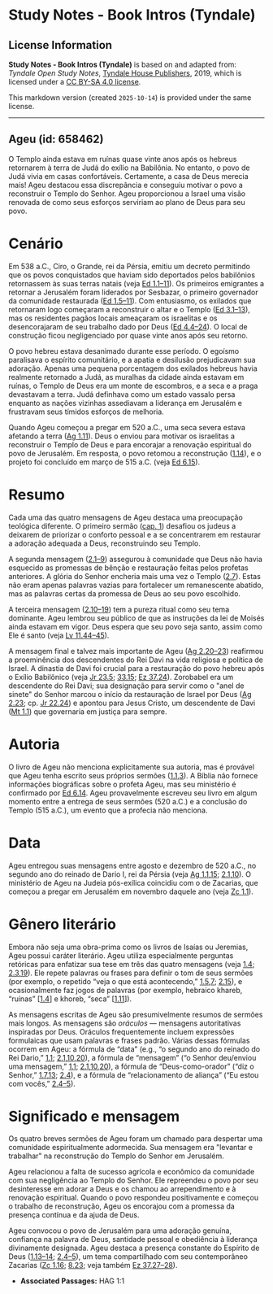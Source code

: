 # Study Notes - Book Intros (Tyndale)

## License Information

**Study Notes - Book Intros (Tyndale)** is based on and adapted from: _Tyndale Open Study Notes_, [Tyndale House Publishers](https://tyndaleopenresources.com/), 2019, which is licensed under a [CC BY-SA 4.0 license](https://creativecommons.org/licenses/by-sa/4.0/legalcode.en).

This markdown version (created `2025-10-14`) is provided under the same license.



--------------------------------

## Ageu (id: 658462)

O Templo ainda estava em ruínas quase vinte anos após os hebreus retornarem à terra de Judá do exílio na Babilônia. No entanto, o povo de Judá vivia em casas confortáveis. Certamente, a casa de Deus merecia mais! Ageu destacou essa discrepância e conseguiu motivar o povo a reconstruir o Templo do Senhor. Ageu proporcionou a Israel uma visão renovada de como seus esforços serviriam ao plano de Deus para seu povo.

Cenário
=======

Em 538 a.C., Ciro, o Grande, rei da Pérsia, emitiu um decreto permitindo que os povos conquistados que haviam sido deportados pelos babilônios retornassem às suas terras natais (veja [Ed 1\.1–11](https://ref.ly/Ezra1:1-Ezra1:11)). Os primeiros emigrantes a retornar a Jerusalém foram liderados por Sesbazar, o primeiro governador da comunidade restaurada ([Ed 1\.5–11](https://ref.ly/Ezra1:5-Ezra1:11)). Com entusiasmo, os exilados que retornaram logo começaram a reconstruir o altar e o Templo ([Ed 3\.1–13](https://ref.ly/Ezra3:1-Ezra3:13)), mas os residentes pagãos locais ameaçaram os israelitas e os desencorajaram de seu trabalho dado por Deus ([Ed 4\.4–24](https://ref.ly/Ezra4:4-Ezra4:24)). O local de construção ficou negligenciado por quase vinte anos após seu retorno.

O povo hebreu estava desanimado durante esse período. O egoísmo paralisava o espírito comunitário, e a apatia e desilusão prejudicavam sua adoração. Apenas uma pequena porcentagem dos exilados hebreus havia realmente retornado a Judá, as muralhas da cidade ainda estavam em ruínas, o Templo de Deus era um monte de escombros, e a seca e a praga devastavam a terra. Judá definhava como um estado vassalo persa enquanto as nações vizinhas assediavam a liderança em Jerusalém e frustravam seus tímidos esforços de melhoria.

Quando Ageu começou a pregar em 520 a.C., uma seca severa estava afetando a terra ([Ag 1\.11](https://ref.ly/Hag1:11)). Deus o enviou para motivar os israelitas a reconstruir o Templo de Deus e para encorajar a renovação espiritual do povo de Jerusalém. Em resposta, o povo retomou a reconstrução ([1\.14](https://ref.ly/Hag1:14)), e o projeto foi concluído em março de 515 a.C. (veja [Ed 6\.15](https://ref.ly/Ezra6:15)).

Resumo
======

Cada uma das quatro mensagens de Ageu destaca uma preocupação teológica diferente. O primeiro sermão ([cap. 1](https://ref.ly/Hag1:1-Hag1:15)) desafiou os judeus a deixarem de priorizar o conforto pessoal e a se concentrarem em restaurar a adoração adequada a Deus, reconstruindo seu Templo.

A segunda mensagem ([2\.1–9](https://ref.ly/Hag2:1-Hag2:9)) assegurou à comunidade que Deus não havia esquecido as promessas de bênção e restauração feitas pelos profetas anteriores. A glória do Senhor encheria mais uma vez o Templo ([2\.7](https://ref.ly/Hag2:7)). Estas não eram apenas palavras vazias para fortalecer um remanescente abatido, mas as palavras certas da promessa de Deus ao seu povo escolhido.

A terceira mensagem ([2\.10–19](https://ref.ly/Hag2:10-Hag2:19)) tem a pureza ritual como seu tema dominante. Ageu lembrou seu público de que as instruções da lei de Moisés ainda estavam em vigor. Deus espera que seu povo seja santo, assim como Ele é santo (veja [Lv 11\.44–45](https://ref.ly/Lev11:44-Lev11:45)).

A mensagem final e talvez mais importante de Ageu ([Ag 2\.20–23](https://ref.ly/Hag2:20-Hag2:23)) reafirmou a proeminência dos descendentes do Rei Davi na vida religiosa e política de Israel. A dinastia de Davi foi crucial para a restauração do povo hebreu após o Exílio Babilônico (veja [Jr 23\.5](https://ref.ly/Jer23:5); [33\.15](https://ref.ly/Jer33:15); [Ez 37\.24](https://ref.ly/Ezek37:24)). Zorobabel era um descendente do Rei Davi; sua designação para servir como o "anel de sinete" do Senhor marcou o início da restauração de Israel por Deus ([Ag 2\.23](https://ref.ly/Hag2:23); cp. [Jr 22\.24](https://ref.ly/Jer22:24)) e apontou para Jesus Cristo, um descendente de Davi ([Mt 1\.1](https://ref.ly/Matt1:1)) que governaria em justiça para sempre.

Autoria
=======

O livro de Ageu não menciona explicitamente sua autoria, mas é provável que Ageu tenha escrito seus próprios sermões ([1\.1](https://ref.ly/Hag1:1),[3](https://ref.ly/Hag1:3)). A Bíblia não fornece informações biográficas sobre o profeta Ageu, mas seu ministério é confirmado por [Ed 6\.14](https://ref.ly/Ezra6:14). Ageu provavelmente escreveu seu livro em algum momento entre a entrega de seus sermões (520 a.C.) e a conclusão do Templo (515 a.C.), um evento que a profecia não menciona.

Data
====

Ageu entregou suas mensagens entre agosto e dezembro de 520 a.C., no segundo ano do reinado de Dario I, rei da Pérsia (veja [Ag 1\.1](https://ref.ly/Hag1:1),[15](https://ref.ly/Hag1:15); [2\.1](https://ref.ly/Hag2:1),[10](https://ref.ly/Hag2:10)). O ministério de Ageu na Judeia pós\-exílica coincidiu com o de Zacarias, que começou a pregar em Jerusalém em novembro daquele ano (veja [Zc 1\.1](https://ref.ly/Zech1:1)).

Gênero literário
================

Embora não seja uma obra\-prima como os livros de Isaías ou Jeremias, Ageu possui caráter literário. Ageu utiliza especialmente perguntas retóricas para enfatizar sua tese em três das quatro mensagens (veja [1\.4](https://ref.ly/Hag1:4); [2\.3](https://ref.ly/Hag2:3),[19](https://ref.ly/Hag2:19)). Ele repete palavras ou frases para definir o tom de seus sermões (por exemplo, o repetido “veja o que está acontecendo,” [1\.5](https://ref.ly/Hag1:5),[7](https://ref.ly/Hag1:7); [2\.15](https://ref.ly/Hag2:15)), e ocasionalmente faz jogos de palavras (por exemplo, hebraico khareb, “ruínas” \[[1\.4](https://ref.ly/Hag1:4)] e khoreb, “seca” \[[1\.11](https://ref.ly/Hag1:11)]).

As mensagens escritas de Ageu são presumivelmente resumos de sermões mais longos. As mensagens são *oráculos* — mensagens autoritativas inspiradas por Deus. Oráculos frequentemente incluem expressões formulaicas que usam palavras e frases padrão. Várias dessas fórmulas ocorrem em Ageu: a fórmula de “data” (e.g., “o segundo ano do reinado do Rei Dario,” [1\.1](https://ref.ly/Hag1:1); [2\.1](https://ref.ly/Hag2:1),[10](https://ref.ly/Hag2:10),[20](https://ref.ly/Hag2:20)), a fórmula de “mensagem” (“o Senhor deu/enviou uma mensagem,” [1\.1](https://ref.ly/Hag1:1); [2\.1](https://ref.ly/Hag2:1),[10](https://ref.ly/Hag2:10),[20](https://ref.ly/Hag2:20)), a fórmula de “Deus\-como\-orador” (“diz o Senhor,” [1\.7](https://ref.ly/Hag1:7),[13](https://ref.ly/Hag1:13); [2\.4](https://ref.ly/Hag2:4)), e a fórmula de “relacionamento de aliança” (“Eu estou com vocês,” [2\.4–5](https://ref.ly/Hag2:4-Hag2:5)).

Significado e mensagem
======================

Os quatro breves sermões de Ageu foram um chamado para despertar uma comunidade espiritualmente adormecida. Sua mensagem era "levantar e trabalhar" na reconstrução do Templo do Senhor em Jerusalém.

Ageu relacionou a falta de sucesso agrícola e econômico da comunidade com sua negligência ao Templo do Senhor. Ele repreendeu o povo por seu desinteresse em adorar a Deus e os chamou ao arrependimento e à renovação espiritual. Quando o povo respondeu positivamente e começou o trabalho de reconstrução, Ageu os encorajou com a promessa da presença contínua e da ajuda de Deus.

Ageu convocou o povo de Jerusalém para uma adoração genuína, confiança na palavra de Deus, santidade pessoal e obediência à liderança divinamente designada. Ageu destaca a presença constante do Espírito de Deus ([1\.13–14](https://ref.ly/Hag1:13-Hag1:14); [2\.4–5](https://ref.ly/Hag2:4-Hag2:5)), um tema compartilhado com seu contemporâneo Zacarias ([Zc 1\.16](https://ref.ly/Zech1:16); [8\.23](https://ref.ly/Zech8:23); veja também [Ez 37\.27–28](https://ref.ly/Ezek37:27-Ezek37:28)).

* **Associated Passages:** HAG 1:1

